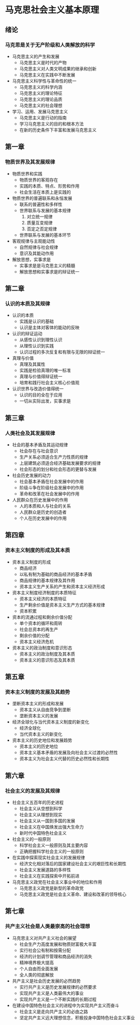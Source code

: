 # 马克思社会主义基本原理
## 绪论 
### 马克思是关于无产阶级和人类解放的科学
* 马克思主义的产生和发展
    * 马克思主义是时代的产物
    * 马克思主义对人类文明成果的继承和创新
    * 马克思主义在实践中不断发展
* 马克思主义科学性与革命性的统一
    * 马克思主义的科学内涵
    * 马克思主义的理论特征
    * 马克思主义的理论品质
    * 马克思主义的社会理想
* 学习、运用、发展马克思主义
    * 马克思主义是行动的指南
    * 学习马克思主义的目的和根本方法
    * 在新的历史条件下丰富和发展马克思主义
## 第一章
### 物质世界及其发展规律
* 物质世界和实践
    * 物质世界的客观存在
    * 实践的本质、特点、形势和作用
    * 社会生活在本质上是实践的  
* 物质世界的普遍联系和永恒发展
    * 联系的普遍性和多样性
    * 世界联系与发展的基本规律
       1. 对立统一规律
       2. 质量互变规律
       3. 否定之否定规律
    * 世界联系与发展的基本环节
* 客观规律与主观能动性
    * 自然规律与社会规律
    * 意识及其能动作用
* 解放思想，实事求是
    * 实事求是是马克思主义的精髓
    * 解放思想和实事求是的辩证统一
## 第二章
### 认识的本质及其规律
* 认识的本质
    * 实践是认识的基础
    * 认识是主体对客体的能动的反映
* 认识的辩证运动
    * 从感性认识到理性认识
    * 从理性认识到实践
    * 认识过程的多次反复和有限与无限的辩证统一
* 真理与价值
    * 真理及其属性
    * 实践是检验真理的唯一标准
    * 真理与价值得辩证统一
    * 培育和践行社会主义核心价值观
* 认识世界与改造价值得统一
    * 认识的目的全在于应用
    * 一切从实际出发，实事求是
## 第三章
### 人类社会及其发展规律
* 社会的基本矛盾及其运动规律
    * 社会存在与社会意识
    * 生产关系必须适合生产力性质的规律
    * 上层建筑必须适合经济基础发展要求的规律
    * 社会形态的划分和社会形态的更替与发展
* 社会历史发展的动力
    * 社会基本矛盾在社会发展中的作用
    * 阶级斗争在阶级社会发展中的作用
    * 革命和改革在社会发展中的作用
* 人民群众在历史发展中的作用
    * 人的本质和人与社会的关系
    * 人民群众是历史的创造者
    * 个人在历史发展中的作用
## 第四章
### 资本主义制度的形成及其本质
* 资本主义制度的形成
    * 商品经济
    * 以私有制为基础的商品经济的基本矛盾
    * 商品规律的基本规律及其作用
    * 资本主义生产关系的产生和资本主义经济形成
* 资本主义制度经济制度的本质特征
    * 资本主义经济的本质特征
    * 生产剩余价值是资本主义生产方式的基本规律
    * 资本积累    
* 资本的流通过程和剩余价值分配
    * 单个资本的循环和周转
    * 社会总资本的再生产
    * 剩余价值的分配
    * 资本主义经济危机
* 资本主义的政治制度和意识形态
    * 资本主义的政治制度及其本质
    * 资本主义的意识形态及其本质
## 第五章
### 资本主义制度的发展及其趋势
* 垄断资本主义的形成和发展
    * 资本主义从自由竞争到垄断
    * 垄断资本主义的发展
* 经济全球化与当代资本主义制度的新变化
    * 经济全球化
    * 当代资本主义的新变化
* 资本主义的历史地位和发展趋势
    * 资本主义的历史地位
    * 资本主义基本矛盾的发展及向社会主义过渡的必然性
    * 资本主义为社会主义代替的历史必然性和长期性
## 第六章
### 社会主义的发展及其规律
* 社会主义五百年的历史进程
    * 社会主义从空想到科学
    * 社会主义从理想到现实
    * 社会主义从一国到多国的发展
    * 社会主义在中国焕发出强大生命力
    * 新时代中国特色社会主义
* 社会主义的一般原则
    * 科学社会主义一般原则及其主要内容
    * 正确把握科学社会主义的一般原则
* 在实践中探索现实社会主义的发展规律
    * 经济文化相对落后的国家建设社会主义的艰巨性和长期性
    * 社会主义发展道路的多样性
    * 社会主义在实践探索中开拓前进
* 马克思主义政党在社会主义事业中的地位和作用
    * 马克思主义政党是新型的革命政党
    * 马克思主义政党是社会主义革命、建设和改革的领导核心
## 第七章
### 共产主义社会是人类最崇高的社会理想
* 马克思主义对共产主义社会的展望
    * 社会生产力高度发展和物质财富极大丰富
    * 实行社会公有制和按需分配
    * 经济的计划调节管理和商品经济的消失
    * 精神境界极大提高
    * 个人自由而全面发展
    * 全人类的彻底解放
* 共产主义是社会历史发展的必然趋势
    * 实行共产主义是历史发展规律的必然要求
    * 实现共产主义是人类最伟大的事业
    * 实现共产主义是一个不断实践的长期过程
* 在建设中国特色社会主义的进程中为实现共产主义而奋斗
    * 社会主义是走向共产主义的必由之路
    * 坚定共产主义远大理想信念，积极投身中国特色社会主义事业
    